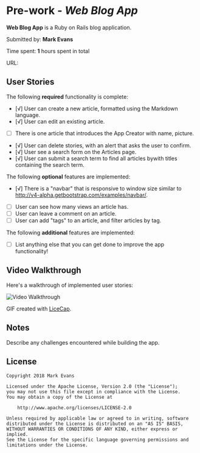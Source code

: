 # Pre-work - *Web Blog App*

**Web Blog App** is a Ruby on Rails blog application.

Submitted by: **Mark Evans**

Time spent: **1** hours spent in total

URL: 

## User Stories

The following **required** functionality is complete:

* [√] User can create a new article, formatted using the Markdown language.
* [√] User can edit an existing article.
* [ ] There is one article that introduces the App Creator with name, picture.
* [√] User can delete stories, with an alert that asks the user to confirm.
* [√] User see a search form on the Articles page.
* [√] User can submit a search term to find all articles bywith titles containing the search term.

The following **optional** features are implemented:
* [√] There is a "navbar" that is responsive to window size similar to http://v4-alpha.getbootstrap.com/examples/navbar/. 
* [ ] User can see how many views an article has. 
* [ ] User can leave a comment on an article.
* [ ] User can add "tags" to an article, and filter articles by tag. 

The following **additional** features are implemented:

- [ ] List anything else that you can get done to improve the app functionality!

## Video Walkthrough 

Here's a walkthrough of implemented user stories:

![Video Walkthrough]()

GIF created with [LiceCap](http://www.cockos.com/licecap/).

## Notes

Describe any challenges encountered while building the app.

## License

    Copyright 2018 Mark Evans

    Licensed under the Apache License, Version 2.0 (the "License");
    you may not use this file except in compliance with the License.
    You may obtain a copy of the License at

        http://www.apache.org/licenses/LICENSE-2.0

    Unless required by applicable law or agreed to in writing, software
    distributed under the License is distributed on an "AS IS" BASIS,
    WITHOUT WARRANTIES OR CONDITIONS OF ANY KIND, either express or implied.
    See the License for the specific language governing permissions and
    limitations under the License.